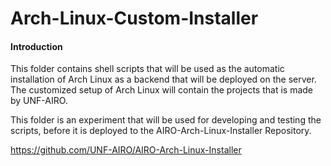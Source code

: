 # Arch-Linux-Custom-Installer

#### Introduction

This folder contains shell scripts that will be used as the automatic installation of Arch Linux as a backend that will be deployed on the server. The customized setup of Arch Linux will contain the projects that is made by UNF-AIRO. 



This folder is an experiment that will be used for developing and testing the scripts, before it is deployed to the AIRO-Arch-Linux-Installer Repository. 





https://github.com/UNF-AIRO/AIRO-Arch-Linux-Installer 
